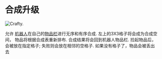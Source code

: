 # 合成升级

![Crafty.](oredict:oc:craftingUpgrade)

允许 [机器人](../block/robot.md)在自己的[物品栏](../item/inventoryUpgrade.md)进行无序和有序合成. 左上的3X3格子将会成为合成空间， 物品将根据合成表重新排布. 合成结果将会回到机器人物品栏. 捡起物品后，会被放在指定格子; 失败则会放在相邻的空格子. 如果没有格子了，物品会被丢出去
